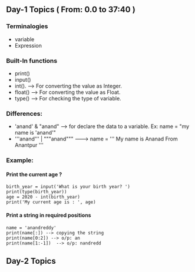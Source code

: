 ## Day-1 Topics ( From: 0.0 to 37:40 )

### Terminalogies
- variable
- Expression

### Built-In functions

- print()
- input()
- int(). --> For converting the value as Integer.
- float()  --> For converting the value as Float.
- type() --> For checking the type of variable.

### Differences:

- 'anand' & "anand"  --> for declare the data to a variable. Ex: name = "my name is 'anand'"
- '''anand''' | """anand"""
   ---> name = '''
            My name is Ananad
            From Anantpur
   '''
### Example: 

#### Print the current age ?

    birth_year = input('What is your birth year? ')
    print(type(birth_year))
    age = 2020 - int(birth_year)
    print('My current age is : ', age)

#### Print a string in required positions

    name = 'anandreddy'
    print(name[:]) --> copying the string
    print(name[0:2]) --> o/p: an
    print(name[1:-1])  --> o/p: nandredd
    
    
## Day-2 Topics

